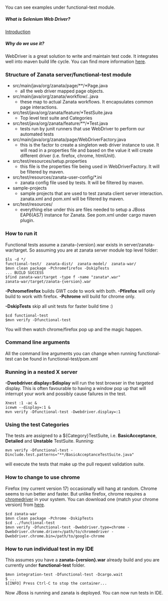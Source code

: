 You can see examples under functional-test module.

##### What is Selenium Web Driver? 
[Introduction](http://docs.seleniumhq.org/projects/webdriver/)

##### Why do we use it? 
WebDriver is a great solution to write and maintain test code. It integrates well into maven build life cycle.
You can find more information [here](http://docs.seleniumhq.org/docs/03_webdriver.jsp).

### Structure of Zanata server/functional-test module
* src/main/java/org/zanata/page/**/*Page.java
    * all the web driver mapped page objects.
* src/main/java/org/zanata/workflow/*.*.java
    * these map to actual Zanata workflows. It encapsulates common page interactions.
* src/test/java/org/zanata/feature/*TestSuite.java
    * Top level test suite and Categories
* src/test/java/org/zanata/feature/**/*Test.java
    * tests run by junit runners that use WebDriver to perform our automated tests
* src/main/java/org/zanata/page/WebDriverFactory.java
    * this is the factor to create a singleton web driver instance to use. It will read in a properties file and based on the value it will create different driver (i.e. firefox, chrome, htmlUnit).
* src/test/resources/setup.properties
    * this file is the properties file being used in WebDriverFactory. It will be filtered by maven.
* src/test/resources/zanata-user-config/*.ini
    * zanata config file used by tests. It will be filtered by maven.
* sample-projects
    * sample projects that are used to test zanata client server interaction. zanata.xml and pom.xml will be filtered by maven.
* src/test/resources/
    * everything else under this are files needed to setup a JBoss EAP6(AS7) instance for Zanata. See pom.xml under cargo maven plugin.

### How to run it
Functional tests assume a zanata-{version}.war exists in server/zanata-war/target. So assuming you are at zanata server module top level folder:

    $ls -d */
    functional-test/  zanata-dist/  zanata-model/  zanata-war/
    $mvn clean package -Pchromefirefox -DskipTests
    ... BUILD SUCCESS
    $find zanata-war/target -type f -name "zanata*.war"
    zanata-war/target/zanata-{version}.war

**-Pchromefirefox** builds GWT code to work with both. **-Pfirefox** will only build to work with firefox. **-Pchrome** will build for chrome only.

**-DskipTests** skip all unit tests for faster build time :)

    $cd functional-test
    $mvn verify -Dfunctional-test

You will then watch chrome/firefox pop up and the magic happen.

### Command line arguments

All the command line arguments you can change when running functional-test can be found in functional-test/pom.xml

### Running in a nested X server

**-Dwebdriver.display=$display** will run the test browser in the targeted display. This is often favourable to having a window pop up that will interrupt your work and possibly cause failures in the test.

    Xnest :1 -ac &
    icewm --display=:1 &
    mvn verify -Dfunctional-test -Dwebdriver.display=:1

### Using the test Categories
The tests are assigned to a ${Category}TestSuite, i.e. **BasicAcceptance**, **Detailed** and **Unstable** TestSuite. Running:

    mvn verify -Dfunctional-test -Dinclude.test.patterns="**/BasicAcceptanceTestSuite.java"

will execute the tests that make up the pull request validation suite.

### How to change to use chrome

Firefox (my current version 17) occasionally will hang at random. Chrome seems to run better and faster.
But unlike firefox, chrome requires a [chromedriver](http://code.google.com/p/selenium/wiki/ChromeDriver) in your system. You can download one (match your chrome version) from [here](http://code.google.com/p/chromedriver/downloads/list).

    $cd zanata-war
    $mvn clean package -Pchrome -DskipTests
    $cd ../functional-test
    $mvn verify -Dfunctional-test -Dwebdriver.type=chrome -Dwebdriver.chrome.driver=/path/to/chromedriver -Dwebdriver.chrome.bin=/path/to/google-chrome

### How to run individual test in my IDE

This assumes you have a **zanata-{version}.war** already build and you are currently under **functional-test** folder.

    $mvn integration-test -Dfunctional-test -Dcargo.wait
    $ ...
    $[INFO] Press Ctrl-C to stop the container...

Now JBoss is running and zanata is deployed. You can now run tests in IDE.